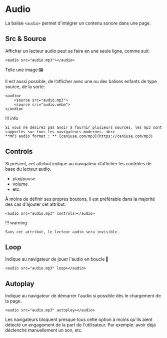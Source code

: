 # Audio
La balise `<audio>` permet d'intégrer un contenu sonore dans une page.

## Src & Source

Afficher un lecteur audio peut se faire en une seule ligne, comme suit:

```
<audio src="audio.mp3"></audio>
```
Telle une image 🖼️

Il est aussi possible, de l’afficher avec une ou des balises enfants de type source, de la sorte:

```
<audio>
    <source src="audio.mp3">
    <source src="audio.webm">
</audio>
```
!!! info
    
    Si vous ne désirez pas avoir à fournir plusieurs sources, les mp3 sont supportés sur tous les navigateurs modernes. <br>
    **MP3 audio format : ** [caniuse.com/mp3](https://caniuse.com/mp3)

## Controls

Si présent, cet attribut indique au navigateur d’afficher les contrôles de base du lecteur audio.

- play/pause
- volume
- etc.

À moins de définir ses propres boutons, il est préférable dans la majorité des cas d'ajouter cet attribut.

```
<audio src="audio.mp3" controls></audio>
```

!!! warning

    Sans cet attribut, le lecteur audio sera invisible.

## Loop

Indique au navigateur de jouer l'audio en boucle 🔁

```
<audio src="audio.mp3" loop></audio>
```

## Autoplay

Indique au navigateur de démarrer l'audio si possible dès le chargement de la page.

```
<audio src="audio.mp3" autoplay></audio>
```

Les navigateurs bloquent presque tous cette option à moins qu'ils aient détecté un engagement de la part de l'utilisateur. Par exemple: avoir déjà déclenché manuellement un son, etc.

